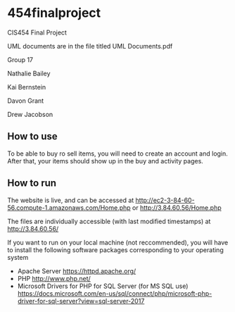# 454finalproject
CIS454 Final Project

UML documents are in the file titled UML Documents.pdf


Group 17

Nathalie Bailey

Kai Bernstein 

Davon Grant

Drew Jacobson


## How to use
To be able to buy ro sell items, you will need to create an account and login. After that, your items should show up in the buy and activity pages.


## How to run
The website is live, and can be accessed at http://ec2-3-84-60-56.compute-1.amazonaws.com/Home.php or http://3.84.60.56/Home.php

The files are individually accessible (with last modified timestamps) at http://3.84.60.56/

If you want to run on your local machine (not reccommended), you will have to install the following software packages corresponding to your operating system
- Apache Server https://httpd.apache.org/
- PHP http://www.php.net/ 
- Microsoft Drivers for PHP for SQL Server (for MS SQL use) https://docs.microsoft.com/en-us/sql/connect/php/microsoft-php-driver-for-sql-server?view=sql-server-2017
